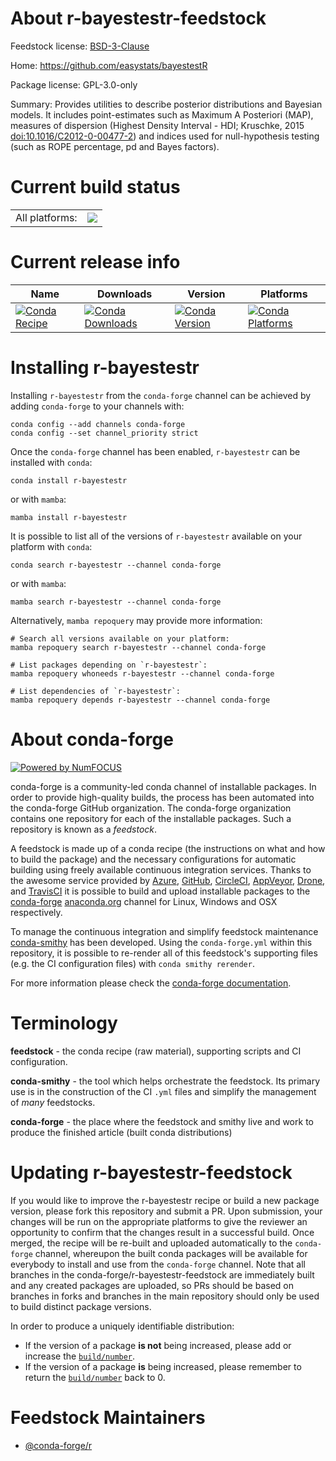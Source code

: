 About r-bayestestr-feedstock
============================

Feedstock license: [BSD-3-Clause](https://github.com/conda-forge/r-bayestestr-feedstock/blob/main/LICENSE.txt)

Home: https://github.com/easystats/bayestestR

Package license: GPL-3.0-only

Summary: Provides utilities to describe posterior distributions and Bayesian models. It includes point-estimates such as Maximum A Posteriori (MAP), measures of dispersion (Highest Density Interval - HDI; Kruschke, 2015 <doi:10.1016/C2012-0-00477-2>) and indices used for null-hypothesis testing (such as ROPE percentage, pd and Bayes factors).

Current build status
====================


<table><tr><td>All platforms:</td>
    <td>
      <a href="https://dev.azure.com/conda-forge/feedstock-builds/_build/latest?definitionId=6603&branchName=main">
        <img src="https://dev.azure.com/conda-forge/feedstock-builds/_apis/build/status/r-bayestestr-feedstock?branchName=main">
      </a>
    </td>
  </tr>
</table>

Current release info
====================

| Name | Downloads | Version | Platforms |
| --- | --- | --- | --- |
| [![Conda Recipe](https://img.shields.io/badge/recipe-r--bayestestr-green.svg)](https://anaconda.org/conda-forge/r-bayestestr) | [![Conda Downloads](https://img.shields.io/conda/dn/conda-forge/r-bayestestr.svg)](https://anaconda.org/conda-forge/r-bayestestr) | [![Conda Version](https://img.shields.io/conda/vn/conda-forge/r-bayestestr.svg)](https://anaconda.org/conda-forge/r-bayestestr) | [![Conda Platforms](https://img.shields.io/conda/pn/conda-forge/r-bayestestr.svg)](https://anaconda.org/conda-forge/r-bayestestr) |

Installing r-bayestestr
=======================

Installing `r-bayestestr` from the `conda-forge` channel can be achieved by adding `conda-forge` to your channels with:

```
conda config --add channels conda-forge
conda config --set channel_priority strict
```

Once the `conda-forge` channel has been enabled, `r-bayestestr` can be installed with `conda`:

```
conda install r-bayestestr
```

or with `mamba`:

```
mamba install r-bayestestr
```

It is possible to list all of the versions of `r-bayestestr` available on your platform with `conda`:

```
conda search r-bayestestr --channel conda-forge
```

or with `mamba`:

```
mamba search r-bayestestr --channel conda-forge
```

Alternatively, `mamba repoquery` may provide more information:

```
# Search all versions available on your platform:
mamba repoquery search r-bayestestr --channel conda-forge

# List packages depending on `r-bayestestr`:
mamba repoquery whoneeds r-bayestestr --channel conda-forge

# List dependencies of `r-bayestestr`:
mamba repoquery depends r-bayestestr --channel conda-forge
```


About conda-forge
=================

[![Powered by
NumFOCUS](https://img.shields.io/badge/powered%20by-NumFOCUS-orange.svg?style=flat&colorA=E1523D&colorB=007D8A)](https://numfocus.org)

conda-forge is a community-led conda channel of installable packages.
In order to provide high-quality builds, the process has been automated into the
conda-forge GitHub organization. The conda-forge organization contains one repository
for each of the installable packages. Such a repository is known as a *feedstock*.

A feedstock is made up of a conda recipe (the instructions on what and how to build
the package) and the necessary configurations for automatic building using freely
available continuous integration services. Thanks to the awesome service provided by
[Azure](https://azure.microsoft.com/en-us/services/devops/), [GitHub](https://github.com/),
[CircleCI](https://circleci.com/), [AppVeyor](https://www.appveyor.com/),
[Drone](https://cloud.drone.io/welcome), and [TravisCI](https://travis-ci.com/)
it is possible to build and upload installable packages to the
[conda-forge](https://anaconda.org/conda-forge) [anaconda.org](https://anaconda.org/)
channel for Linux, Windows and OSX respectively.

To manage the continuous integration and simplify feedstock maintenance
[conda-smithy](https://github.com/conda-forge/conda-smithy) has been developed.
Using the ``conda-forge.yml`` within this repository, it is possible to re-render all of
this feedstock's supporting files (e.g. the CI configuration files) with ``conda smithy rerender``.

For more information please check the [conda-forge documentation](https://conda-forge.org/docs/).

Terminology
===========

**feedstock** - the conda recipe (raw material), supporting scripts and CI configuration.

**conda-smithy** - the tool which helps orchestrate the feedstock.
                   Its primary use is in the construction of the CI ``.yml`` files
                   and simplify the management of *many* feedstocks.

**conda-forge** - the place where the feedstock and smithy live and work to
                  produce the finished article (built conda distributions)


Updating r-bayestestr-feedstock
===============================

If you would like to improve the r-bayestestr recipe or build a new
package version, please fork this repository and submit a PR. Upon submission,
your changes will be run on the appropriate platforms to give the reviewer an
opportunity to confirm that the changes result in a successful build. Once
merged, the recipe will be re-built and uploaded automatically to the
`conda-forge` channel, whereupon the built conda packages will be available for
everybody to install and use from the `conda-forge` channel.
Note that all branches in the conda-forge/r-bayestestr-feedstock are
immediately built and any created packages are uploaded, so PRs should be based
on branches in forks and branches in the main repository should only be used to
build distinct package versions.

In order to produce a uniquely identifiable distribution:
 * If the version of a package **is not** being increased, please add or increase
   the [``build/number``](https://docs.conda.io/projects/conda-build/en/latest/resources/define-metadata.html#build-number-and-string).
 * If the version of a package **is** being increased, please remember to return
   the [``build/number``](https://docs.conda.io/projects/conda-build/en/latest/resources/define-metadata.html#build-number-and-string)
   back to 0.

Feedstock Maintainers
=====================

* [@conda-forge/r](https://github.com/orgs/conda-forge/teams/r/)

